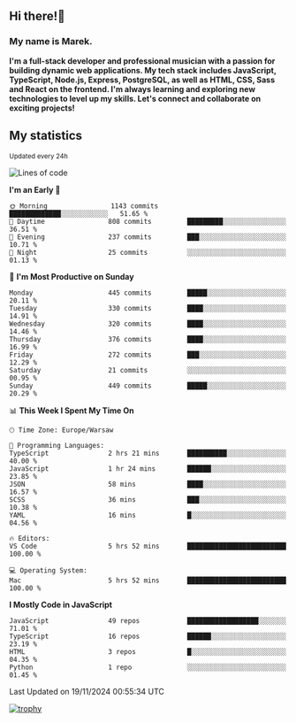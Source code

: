 ## Hi there!👋 ##
### My name is Marek. ###

**I'm a full-stack developer and professional musician with a passion for building dynamic web applications. My tech stack includes JavaScript, TypeScript, Node.js, Express, PostgreSQL, as well as HTML, CSS, Sass and React on the frontend. I'm always learning and exploring new technologies to level up my skills. Let's connect and collaborate on exciting projects!**

## My statistics ##
<sub>Updated every 24h</sub>
<!--START_SECTION:waka-->
![Lines of code](https://img.shields.io/badge/From%20Hello%20World%20I%27ve%20Written-43.7%20thousand%20lines%20of%20code-blue)

**I'm an Early 🐤** 

```text
🌞 Morning                1143 commits        █████████████░░░░░░░░░░░░   51.65 % 
🌆 Daytime                808 commits         █████████░░░░░░░░░░░░░░░░   36.51 % 
🌃 Evening                237 commits         ███░░░░░░░░░░░░░░░░░░░░░░   10.71 % 
🌙 Night                  25 commits          ░░░░░░░░░░░░░░░░░░░░░░░░░   01.13 % 
```
📅 **I'm Most Productive on Sunday** 

```text
Monday                   445 commits         █████░░░░░░░░░░░░░░░░░░░░   20.11 % 
Tuesday                  330 commits         ████░░░░░░░░░░░░░░░░░░░░░   14.91 % 
Wednesday                320 commits         ████░░░░░░░░░░░░░░░░░░░░░   14.46 % 
Thursday                 376 commits         ████░░░░░░░░░░░░░░░░░░░░░   16.99 % 
Friday                   272 commits         ███░░░░░░░░░░░░░░░░░░░░░░   12.29 % 
Saturday                 21 commits          ░░░░░░░░░░░░░░░░░░░░░░░░░   00.95 % 
Sunday                   449 commits         █████░░░░░░░░░░░░░░░░░░░░   20.29 % 
```


📊 **This Week I Spent My Time On** 

```text
🕑︎ Time Zone: Europe/Warsaw

💬 Programming Languages: 
TypeScript               2 hrs 21 mins       ██████████░░░░░░░░░░░░░░░   40.00 % 
JavaScript               1 hr 24 mins        ██████░░░░░░░░░░░░░░░░░░░   23.85 % 
JSON                     58 mins             ████░░░░░░░░░░░░░░░░░░░░░   16.57 % 
SCSS                     36 mins             ███░░░░░░░░░░░░░░░░░░░░░░   10.38 % 
YAML                     16 mins             █░░░░░░░░░░░░░░░░░░░░░░░░   04.56 % 

🔥 Editors: 
VS Code                  5 hrs 52 mins       █████████████████████████   100.00 % 

💻 Operating System: 
Mac                      5 hrs 52 mins       █████████████████████████   100.00 % 
```

**I Mostly Code in JavaScript** 

```text
JavaScript               49 repos            ██████████████████░░░░░░░   71.01 % 
TypeScript               16 repos            ██████░░░░░░░░░░░░░░░░░░░   23.19 % 
HTML                     3 repos             █░░░░░░░░░░░░░░░░░░░░░░░░   04.35 % 
Python                   1 repo              ░░░░░░░░░░░░░░░░░░░░░░░░░   01.45 % 
```




 Last Updated on 19/11/2024 00:55:34 UTC
<!--END_SECTION:waka-->
[![trophy](https://github-profile-trophy.vercel.app/?username=ryo-ma&theme=onedark)](https://github.com/ryo-ma/github-profile-trophy)
<!--
**MarekSax/MarekSax** is a ✨ _special_ ✨ repository because its `README.md` (this file) appears on your GitHub profile.

Here are some ideas to get you started:

- 🔭 I’m currently working on ...
- 🌱 I’m currently learning ...
- 👯 I’m looking to collaborate on ...
- 🤔 I’m looking for help with ...
- 💬 Ask me about ...
- 📫 How to reach me: ...
- 😄 Pronouns: ...
- ⚡ Fun fact: ...
-->
